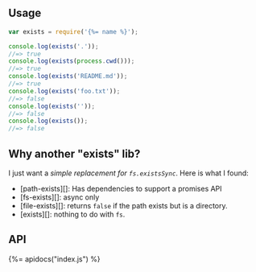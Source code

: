 ## Usage

```js
var exists = require('{%= name %}');

console.log(exists('.'));
//=> true
console.log(exists(process.cwd()));
//=> true
console.log(exists('README.md'));
//=> true
console.log(exists('foo.txt'));
//=> false
console.log(exists(''));
//=> false
console.log(exists());
//=> false
```

## Why another "exists" lib?

I just want a _simple replacement for `fs.existsSync`_. Here is what I found:

- [path-exists][]: Has dependencies to support a promises API
- [fs-exists][]: async only
- [file-exists][]: returns `false` if the path exists but is a directory.
- [exists][]: nothing to do with `fs`. 

## API
{%= apidocs("index.js") %}
